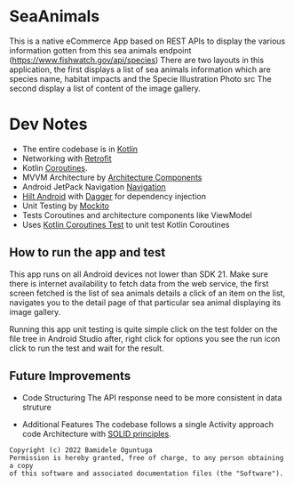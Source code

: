 
# SeaAnimals
This is a native eCommerce App based on REST APIs to display the various information gotten from this sea animals endpoint (https://www.fishwatch.gov/api/species)
There are two layouts in this application, the first displays a list of sea animals information which are species name, habitat impacts and the Specie Illustration Photo src
The second display a list of content of the image gallery.

# Dev Notes
* The entire codebase is in [Kotlin](https://kotlinlang.org/)
* Networking with [Retrofit](https://square.github.io/retrofit/)
* Kotlin [Coroutines](https://kotlinlang.org/docs/reference/coroutines/coroutines-guide.html).
* MVVM Architecture by [Architecture Components](https://developer.android.com/topic/libraries/architecture/)
* Android JetPack Navigation [Navigation](https://developer.android.com/guide/navigation?gclid=CjwKCAiAsYyRBhACEiwAkJFKooM0Q7gkBnrwFLrSCU9Pgrg3zaA7bpDILtEtY34wWzeGa7LMe4HhZBoCD0AQAvD_BwE&gclsrc=aw.ds)
* [Hilt Android](https://developer.android.com/training/dependency-injection/hilt-android) with [Dagger](https://dagger.dev/) for dependency injection
* Unit Testing by [Mockito](https://github.com/mockito/mockito)
* Tests Coroutines and architecture components like ViewModel
* Uses [Kotlin Coroutines Test](https://kotlin.github.io/kotlinx.coroutines/kotlinx-coroutines-test/) to unit test Kotlin Coroutines

## How to run the app and test
This app runs on all Android devices not lower than SDK 21. Make sure there is internet availability to fetch data from the web service,
the first screen fetched is the list of sea animals details a click of an item on the list, navigates you to the detail page of that particular sea animal displaying its image gallery.

Running this app unit testing is quite simple click on the test folder on the file tree in Android Studio after, right click for options you see the run icon click to run the test and wait for the result.

## Future Improvements
+ Code Structuring
The API response need to be more consistent in data struture

+ Additional Features
The codebase follows a single Activity approach code Architecture with [SOLID principles](https://en.wikipedia.org/wiki/SOLID).

```
Copyright (c) 2022 Bamidele Oguntuga
Permission is hereby granted, free of charge, to any person obtaining a copy
of this software and associated documentation files (the "Software").
```

